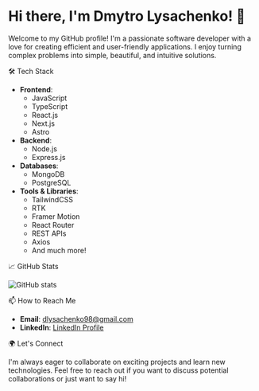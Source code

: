 
# Hi there, I'm Dmytro Lysachenko! 👋

Welcome to my GitHub profile! I'm a passionate software developer with a love for creating efficient and user-friendly applications. I enjoy turning complex problems into simple, beautiful, and intuitive solutions. 

 🛠 Tech Stack

- **Frontend**: 
  - JavaScript
  - TypeScript
  - React.js
  - Next.js
  - Astro
- **Backend**: 
  - Node.js
  - Express.js
- **Databases**: 
  - MongoDB
  - PostgreSQL
- **Tools & Libraries**:
  - TailwindCSS
  - RTK
  - Framer Motion
  - React Router
  - REST APIs
  - Axios
  - And much more!

 📈 GitHub Stats

![GitHub stats](https://github-readme-stats.vercel.app/api?username=DmytroLysachenko&show_icons=true&theme=radical)


 📫 How to Reach Me

- **Email**: [dlysachenko98@gmail.com](mailto:dlysachenko98@gmail.com)
- **LinkedIn**: [LinkedIn Profile](https://www.linkedin.com/in/dmytro-lysachenko/)

 🌍 Let's Connect

I'm always eager to collaborate on exciting projects and learn new technologies. Feel free to reach out if you want to discuss potential collaborations or just want to say hi!
